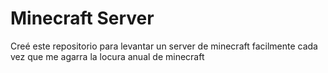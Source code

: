 # Minecraft Server
Creé este repositorio para levantar un server de minecraft facilmente cada vez que me agarra la locura anual de minecraft